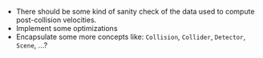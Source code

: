 *   There should be some kind of sanity check of the data used to compute post-collision
    velocities.
*   Implement some optimizations
*   Encapsulate some more concepts like: `Collision`, `Collider`, `Detector`, `Scene`,
    ...?

<!-- vim: set tw=90 sts=-1 sw=4 et spell: -->
